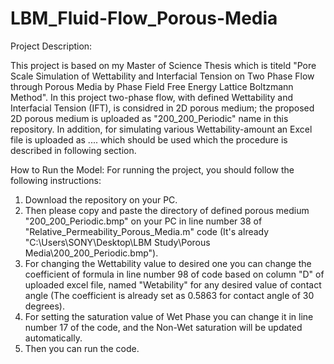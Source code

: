 # LBM_Fluid-Flow_Porous-Media

Project Description:

This project is based on my Master of Science Thesis which is titeld "Pore  Scale  Simulation  of  Wettability  and  Interfacial  Tension  on  Two  Phase  Flow through Porous Media by Phase Field Free Energy Lattice Boltzmann Method". In this project two-phase flow, with defined Wettability and Interfacial Tension (IFT), is considred in 2D porous medium; the proposed 2D porous medium is uploaded as "200_200_Periodic" name in this repository. In addition, for simulating various Wettability-amount an Excel file is uploaded as .... which should be used which the procedure is described in following section. 

How to Run the Model:
For running the project, you should follow the following instructions:
1. Download the repository on your PC. 
2. Then please copy and paste the directory of defined porous medium "200_200_Periodic.bmp" on your PC in line number 38 of "Relative_Permeability_Porous_Media.m" code (It's already "C:\Users\SONY\Desktop\LBM Study\Porous Media\200_200_Periodic.bmp"). 
3. For changing the Wettability value to desired one you can change the coefficient of formula in line number 98 of code based on column "D" of uploaded excel file, named "Wetability" for any desired value of contact angle (The coefficient is already set as 0.5863 for contact angle of 30 degrees). 
4. For setting the saturation value of Wet Phase you can change it in line number 17 of the code, and the Non-Wet saturation will be updated automatically. 
5. Then you can run the code.
